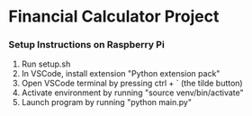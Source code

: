 # Financial Calculator Project

### Setup Instructions on Raspberry Pi
1. Run setup.sh
2. In VSCode, install extension "Python extension pack"
3. Open VSCode terminal by pressing ctrl + ` (the tilde button)
4. Activate environment by running "source venv/bin/activate"
5. Launch program by running "python main.py"
